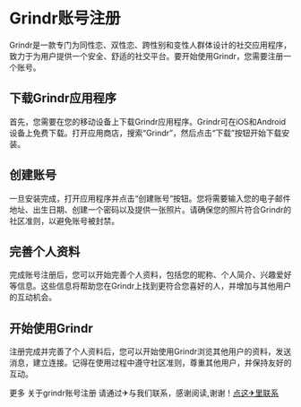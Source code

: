 # Grindr账号注册

Grindr是一款专门为同性恋、双性恋、跨性别和变性人群体设计的社交应用程序，致力于为用户提供一个安全、舒适的社交平台。要开始使用Grindr，您需要注册一个账号。

## 下载Grindr应用程序

首先，您需要在您的移动设备上下载Grindr应用程序。Grindr可在iOS和Android设备上免费下载。打开应用商店，搜索“Grindr”，然后点击“下载”按钮开始下载安装。

## 创建账号

一旦安装完成，打开应用程序并点击“创建账号”按钮。您将需要输入您的电子邮件地址、出生日期、创建一个密码以及提供一张照片。请确保您的照片符合Grindr的社区准则，以避免账号被封禁。

## 完善个人资料

完成账号注册后，您可以开始完善个人资料，包括您的昵称、个人简介、兴趣爱好等信息。这些信息将帮助您在Grindr上找到更符合您喜好的人，并增加与其他用户的互动机会。

## 开始使用Grindr

注册完成并完善了个人资料后，您可以开始使用Grindr浏览其他用户的资料，发送消息，建立连接。记得在使用过程中遵守社区准则，尊重其他用户，并保持友好的互动。

更多 关于grindr账号注册 请通过✈与我们联系，感谢阅读,谢谢！[点这✈里联系](https://abc.k02.cc)
